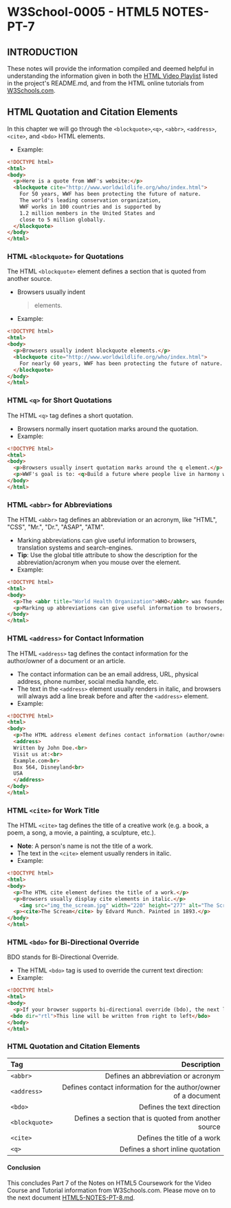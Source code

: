
# W3School-0005 - HTML5 NOTES-PT-7


## INTRODUCTION

These notes will provide the information compiled and deemed helpful in understanding the information given in both the [HTML Video Playlist](https://www.youtube.com/playlist?list=PLr6-GrHUlVf_ZNmuQSXdS197Oyr1L9sPB) listed in the project's README.md, and from the HTML online tutorials from [W3Schools.com](https://www.w3schools.com/).


## HTML Quotation and Citation Elements

In this chapter we will go through the `<blockquote>`,`<q>`, `<abbr>`, `<address>`, `<cite>`, and `<bdo>` HTML elements.
 * Example:
 ```html
 <!DOCTYPE html>
 <html>
 <body>
   <p>Here is a quote from WWF's website:</p>
   <blockquote cite="http://www.worldwildlife.org/who/index.html">
     For 50 years, WWF has been protecting the future of nature.
     The world's leading conservation organization,
     WWF works in 100 countries and is supported by
     1.2 million members in the United States and
     close to 5 million globally.
   </blockquote>
 </body>
 </html>
 ```
### HTML `<blockquote>` for Quotations

The HTML `<blockquote>` element defines a section that is quoted from another source.
 * Browsers usually indent <blockquote> elements.
 * Example:
 ```html
 <!DOCTYPE html>
 <html>
 <body>
   <p>Browsers usually indent blockquote elements.</p>
   <blockquote cite="http://www.worldwildlife.org/who/index.html">
     For nearly 60 years, WWF has been protecting the future of nature. The world's leading conservation organization, WWF works in 100 countries and is supported by more than one million members in the United States and close to five million globally.
   </blockquote>
 </body>
 </html>
 ```

### HTML `<q>` for Short Quotations

The HTML `<q>` tag defines a short quotation.
 * Browsers normally insert quotation marks around the quotation.
 * Example:
 ```html
 <!DOCTYPE html>
 <html>
 <body>
   <p>Browsers usually insert quotation marks around the q element.</p>
   <p>WWF's goal is to: <q>Build a future where people live in harmony with nature.</q></p>
 </body>
 </html>
 ```

### HTML `<abbr>` for Abbreviations

The HTML `<abbr>` tag defines an abbreviation or an acronym, like "HTML", "CSS", "Mr.", "Dr.", "ASAP", "ATM".
 * Marking abbreviations can give useful information to browsers, translation systems and search-engines.
 * **Tip**: Use the global title attribute to show the description for the abbreviation/acronym when you mouse over the element.
 * Example:
 ```html
 <!DOCTYPE html>
 <html>
 <body>
   <p>The <abbr title="World Health Organization">WHO</abbr> was founded in 1948.</p>
   <p>Marking up abbreviations can give useful information to browsers, translation systems and search-engines.</p>
 </body>
 </html>
 ```
### HTML `<address>` for Contact Information

The HTML `<address>` tag defines the contact information for the author/owner of a document or an article.
 * The contact information can be an email address, URL, physical address, phone number, social media handle, etc.
 * The text in the `<address>` element usually renders in italic, and browsers will always add a line break before and after the `<address>` element.
 * Example:
 ```html
 <!DOCTYPE html>
 <html>
 <body>
   <p>The HTML address element defines contact information (author/owner) of a document or article.</p>
   <address>
   Written by John Doe.<br>
   Visit us at:<br>
   Example.com<br>
   Box 564, Disneyland<br>
   USA
   </address>
 </body>
 </html>
 ```
### HTML `<cite>` for Work Title

The HTML `<cite>` tag defines the title of a creative work (e.g. a book, a poem, a song, a movie, a painting, a sculpture, etc.).
 * **Note**: A person's name is not the title of a work.
 * The text in the `<cite>` element usually renders in italic.
 * Example:
 ```html
 <!DOCTYPE html>
 <html>
 <body>
   <p>The HTML cite element defines the title of a work.</p>
   <p>Browsers usually display cite elements in italic.</p>
     <img src="img_the_scream.jpg" width="220" height="277" alt="The Scream">
   <p><cite>The Scream</cite> by Edvard Munch. Painted in 1893.</p>
 </body>
 </html>
 ```

### HTML `<bdo>` for Bi-Directional Override

BDO stands for Bi-Directional Override.
 * The HTML `<bdo>` tag is used to override the current text direction:
 * Example:
 ```html
 <!DOCTYPE html>
 <html>
 <body>
   <p>If your browser supports bi-directional override (bdo), the next line will be written from right to left (rtl):</p>
  <bdo dir="rtl">This line will be written from right to left</bdo>
 </body>
 </html>
 ```

### HTML Quotation and Citation Elements


 | Tag  | Description |
 | :---        |          ---: |
 | `<abbr>`       | Defines an abbreviation or acronym     |
 | `<address>`      | Defines contact information for the author/owner of a document        |
 | `<bdo>`       | Defines the text direction       |
 | `<blockquote>`   | Defines a section that is quoted from another source       |
 | `<cite>`  | Defines the title of a work       |
 | `<q>`     | Defines a short inline quotation       |




#### Conclusion
This concludes Part 7 of the Notes on HTML5 Coursework for the Video Course and Tutorial information from W3Schools.com. Please move on to the next document [HTML5-NOTES-PT-8.md](https://github.com/AdamRj-765/W3School-0005/blob/master/COURSE_NOTES/HTML5-NOTES-PT-8.md).

